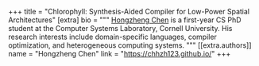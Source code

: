 +++
title = "Chlorophyll: Synthesis-Aided Compiler for Low-Power Spatial Architectures"
[extra]
bio = """
  [Hongzheng Chen](https://chhzh123.github.io/) is a first-year CS PhD student at the Computer Systems Laboratory, Cornell University. His research interests include domain-specific languages, compiler optimization, and heterogeneous computing systems.
"""
[[extra.authors]]
name = "Hongzheng Chen"
link = "https://chhzh123.github.io/"
+++